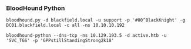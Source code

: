  


### BloodHound Python


```
bloodhound.py -d blackfield.local -u support -p '#00^BlackKnight' -g DC01.blackfield.local -c all -ns 10.10.10.192
```


```
bloodhound-python --dns-tcp -ns 10.129.193.5 -d active.htb -u 'SVC_TGS' -p 'GPPstillStandingStrong2k18'
```